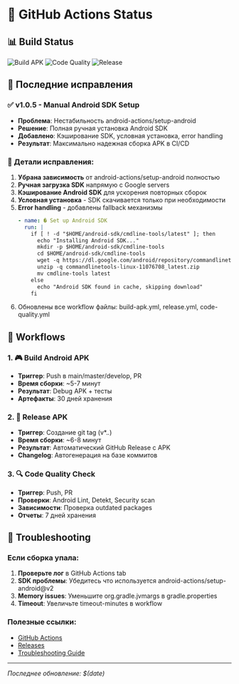 # 🎯 GitHub Actions Status

## 📊 Build Status

![Build APK](https://github.com/RobotAvi/MoneyGame/workflows/🎮%20Build%20Android%20APK/badge.svg)
![Code Quality](https://github.com/RobotAvi/MoneyGame/workflows/🔍%20Code%20Quality%20Check/badge.svg)
![Release](https://github.com/RobotAvi/MoneyGame/workflows/🚀%20Release%20APK/badge.svg)

## 🔧 Последние исправления

### ✅ v1.0.5 - Manual Android SDK Setup
- **Проблема**: Нестабильность android-actions/setup-android
- **Решение**: Полная ручная установка Android SDK
- **Добавлено**: Кэширование SDK, условная установка, error handling
- **Результат**: Максимально надежная сборка APK в CI/CD

### 📝 Детали исправления:
1. **Убрана зависимость** от android-actions/setup-android полностью
2. **Ручная загрузка SDK** напрямую с Google servers
3. **Кэширование Android SDK** для ускорения повторных сборок
4. **Условная установка** - SDK скачивается только при необходимости
5. **Error handling** - добавлены fallback механизмы
   ```yaml
   - name: � Set up Android SDK
     run: |
       if [ ! -d "$HOME/android-sdk/cmdline-tools/latest" ]; then
         echo "Installing Android SDK..."
         mkdir -p $HOME/android-sdk/cmdline-tools
         cd $HOME/android-sdk/cmdline-tools
         wget -q https://dl.google.com/android/repository/commandlinetools-linux-11076708_latest.zip
         unzip -q commandlinetools-linux-11076708_latest.zip
         mv cmdline-tools latest
       else
         echo "Android SDK found in cache, skipping download"
       fi
   ```
6. Обновлены все workflow файлы: build-apk.yml, release.yml, code-quality.yml

## 🚀 Workflows

### 1. 🎮 Build Android APK
- **Триггер**: Push в main/master/develop, PR
- **Время сборки**: ~5-7 минут
- **Результат**: Debug APK + тесты
- **Артефакты**: 30 дней хранения

### 2. 🚀 Release APK  
- **Триггер**: Создание git tag (v*.*.*)
- **Время сборки**: ~6-8 минут
- **Результат**: Автоматический GitHub Release с APK
- **Changelog**: Автогенерация на базе коммитов

### 3. 🔍 Code Quality Check
- **Триггер**: Push, PR
- **Проверки**: Android Lint, Detekt, Security scan
- **Зависимости**: Проверка outdated packages
- **Отчеты**: 7 дней хранения

## 🐛 Troubleshooting

### Если сборка упала:
1. **Проверьте лог** в GitHub Actions tab
2. **SDK проблемы**: Убедитесь что используется android-actions/setup-android@v2
3. **Memory issues**: Уменьшите org.gradle.jvmargs в gradle.properties
4. **Timeout**: Увеличьте timeout-minutes в workflow

### Полезные ссылки:
- [GitHub Actions](https://github.com/RobotAvi/MoneyGame/actions)
- [Releases](https://github.com/RobotAvi/MoneyGame/releases)
- [Troubleshooting Guide](GITHUB_ACTIONS_GUIDE.md)

---
*Последнее обновление: $(date)*
